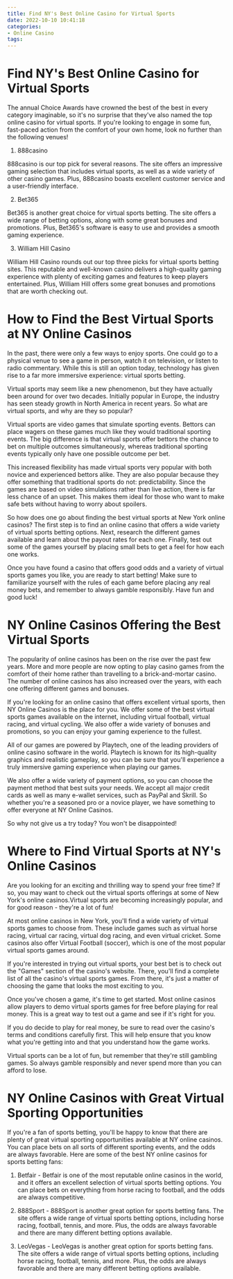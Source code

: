 ```yaml
---
title: Find NY's Best Online Casino for Virtual Sports
date: 2022-10-10 10:41:18
categories:
- Online Casino
tags:
---
```



#  Find NY's Best Online Casino for Virtual Sports

The annual Choice Awards have crowned the best of the best in every category imaginable, so it's no surprise that they've also named the top online casino for virtual sports. If you're looking to engage in some fun, fast-paced action from the comfort of your own home, look no further than the following venues!

1. 888casino

888casino is our top pick for several reasons. The site offers an impressive gaming selection that includes virtual sports, as well as a wide variety of other casino games. Plus, 888casino boasts excellent customer service and a user-friendly interface.

2. Bet365

Bet365 is another great choice for virtual sports betting. The site offers a wide range of betting options, along with some great bonuses and promotions. Plus, Bet365's software is easy to use and provides a smooth gaming experience.

3. William Hill Casino

William Hill Casino rounds out our top three picks for virtual sports betting sites. This reputable and well-known casino delivers a high-quality gaming experience with plenty of exciting games and features to keep players entertained. Plus, William Hill offers some great bonuses and promotions that are worth checking out.

#  How to Find the Best Virtual Sports at NY Online Casinos

In the past, there were only a few ways to enjoy sports. One could go to a physical venue to see a game in person, watch it on television, or listen to radio commentary. While this is still an option today, technology has given rise to a far more immersive experience: virtual sports betting.

Virtual sports may seem like a new phenomenon, but they have actually been around for over two decades. Initially popular in Europe, the industry has seen steady growth in North America in recent years. So what are virtual sports, and why are they so popular?

Virtual sports are video games that simulate sporting events. Bettors can place wagers on these games much like they would traditional sporting events. The big difference is that virtual sports offer bettors the chance to bet on multiple outcomes simultaneously, whereas traditional sporting events typically only have one possible outcome per bet.

This increased flexibility has made virtual sports very popular with both novice and experienced bettors alike. They are also popular because they offer something that traditional sports do not: predictability. Since the games are based on video simulations rather than live action, there is far less chance of an upset. This makes them ideal for those who want to make safe bets without having to worry about spoilers.

So how does one go about finding the best virtual sports at New York online casinos? The first step is to find an online casino that offers a wide variety of virtual sports betting options. Next, research the different games available and learn about the payout rates for each one. Finally, test out some of the games yourself by placing small bets to get a feel for how each one works.

Once you have found a casino that offers good odds and a variety of virtual sports games you like, you are ready to start betting! Make sure to familiarize yourself with the rules of each game before placing any real money bets, and remember to always gamble responsibly. Have fun and good luck!

#  NY Online Casinos Offering the Best Virtual Sports

The popularity of online casinos has been on the rise over the past few years. More and more people are now opting to play casino games from the comfort of their home rather than travelling to a brick-and-mortar casino. The number of online casinos has also increased over the years, with each one offering different games and bonuses.

If you're looking for an online casino that offers excellent virtual sports, then NY Online Casinos is the place for you. We offer some of the best virtual sports games available on the internet, including virtual football, virtual racing, and virtual cycling. We also offer a wide variety of bonuses and promotions, so you can enjoy your gaming experience to the fullest.

All of our games are powered by Playtech, one of the leading providers of online casino software in the world. Playtech is known for its high-quality graphics and realistic gameplay, so you can be sure that you'll experience a truly immersive gaming experience when playing our games.

We also offer a wide variety of payment options, so you can choose the payment method that best suits your needs. We accept all major credit cards as well as many e-wallet services, such as PayPal and Skrill. So whether you're a seasoned pro or a novice player, we have something to offer everyone at NY Online Casinos.

So why not give us a try today? You won't be disappointed!

#  Where to Find Virtual Sports at NY's Online Casinos

Are you looking for an exciting and thrilling way to spend your free time? If so, you may want to check out the virtual sports offerings at some of New York's online casinos.Virtual sports are becoming increasingly popular, and for good reason - they're a lot of fun!

At most online casinos in New York, you'll find a wide variety of virtual sports games to choose from. These include games such as virtual horse racing, virtual car racing, virtual dog racing, and even virtual cricket. Some casinos also offer Virtual Football (soccer), which is one of the most popular virtual sports games around.

If you're interested in trying out virtual sports, your best bet is to check out the "Games" section of the casino's website. There, you'll find a complete list of all the casino's virtual sports games. From there, it's just a matter of choosing the game that looks the most exciting to you.

Once you've chosen a game, it's time to get started. Most online casinos allow players to demo virtual sports games for free before playing for real money. This is a great way to test out a game and see if it's right for you.

If you do decide to play for real money, be sure to read over the casino's terms and conditions carefully first. This will help ensure that you know what you're getting into and that you understand how the game works.

Virtual sports can be a lot of fun, but remember that they're still gambling games. So always gamble responsibly and never spend more than you can afford to lose.

#  NY Online Casinos with Great Virtual Sporting Opportunities

If you're a fan of sports betting, you'll be happy to know that there are plenty of great virtual sporting opportunities available at NY online casinos. You can place bets on all sorts of different sporting events, and the odds are always favorable. Here are some of the best NY online casinos for sports betting fans:

1. Betfair - Betfair is one of the most reputable online casinos in the world, and it offers an excellent selection of virtual sports betting options. You can place bets on everything from horse racing to football, and the odds are always competitive.

2. 888Sport - 888Sport is another great option for sports betting fans. The site offers a wide range of virtual sports betting options, including horse racing, football, tennis, and more. Plus, the odds are always favorable and there are many different betting options available.

3. LeoVegas - LeoVegas is another great option for sports betting fans. The site offers a wide range of virtual sports betting options, including horse racing, football, tennis, and more. Plus, the odds are always favorable and there are many different betting options available.